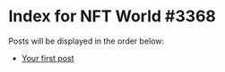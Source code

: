 # Index for NFT World #3368
Posts will be displayed in the order below:

- [Your first post](./001-first.md)

